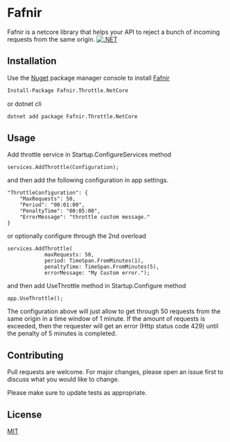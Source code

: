 # Fafnir

Fafnir is a netcore library that helps your API to reject a bunch of incoming requests from the same origin.
[![.NET](https://github.com/ramiro-di-rico/Fafnir/actions/workflows/dotnet-build.yml/badge.svg)](https://github.com/ramiro-di-rico/Fafnir/actions/workflows/dotnet-build.yml)

## Installation

Use the [Nuget](https://www.nuget.org/) package manager console to install [Fafnir](https://www.nuget.org/packages/Fafnir.Throttle.NetCore)

```bash
Install-Package Fafnir.Throttle.NetCore
```

or dotnet cli
```bash
dotnet add package Fafnir.Throttle.NetCore
```


## Usage

Add throttle service in Startup.ConfigureServices method

```netcore ConfigureServices
services.AddThrottle(Configuration);
```

and then add the following configuration in app settings.


```app settings
"ThrottleConfiguration": {
    "MaxRequests": 50,
    "Period": "00:01:00",
    "PenaltyTime": "00:05:00",
    "ErrorMessage": "throttle custom message."
}
```

or optionally configure through the 2nd overload

```netcore ConfigureServices
services.AddThrottle(
            maxRequests: 50, 
            period: TimeSpan.FromMinutes(1), 
            penaltyTime: TimeSpan.FromMinutes(5), 
            errorMessage: "My Custom error.");
```

and then add UseThrottle method in Startup.Configure method

```netcore ConfigureServices
app.UseThrottle();
```

The configuration above will just allow to get through 50 requests from the same origin in a time window of 1 minute. 
If the amount of requests is exceeded, then the requester will get an error (Http status code 429) until the penalty of 5 minutes is completed.



## Contributing
Pull requests are welcome. For major changes, please open an issue first to discuss what you would like to change.

Please make sure to update tests as appropriate.

## License
[MIT](https://choosealicense.com/licenses/mit/)